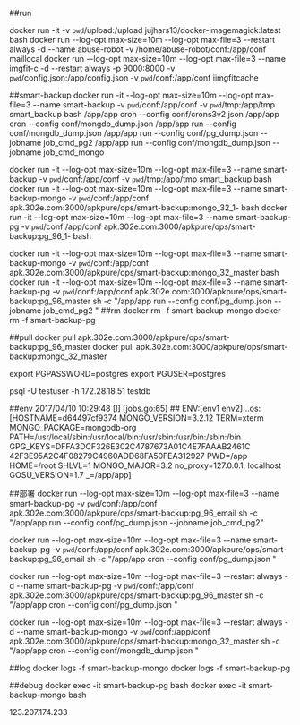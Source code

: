 ##run

docker run -it -v `pwd`/upload:/upload jujhars13/docker-imagemagick:latest bash
docker run --log-opt max-size=10m --log-opt max-file=3  --restart always -d --name abuse-robot -v /home/abuse-robot/conf:/app/conf  maillocal
docker run --log-opt max-size=10m --log-opt max-file=3 --name imgfit-c -d  --restart always -p 9000:8000 -v `pwd`/config.json:/app/config.json -v `pwd`/conf:/app/conf  iimgfitcache 


##smart-backup
docker run -it --log-opt max-size=10m --log-opt max-file=3 --name smart-backup -v `pwd`/conf:/app/conf -v `pwd`/tmp:/app/tmp  smart_backup bash 
/app/app cron --config conf/crons3v2.json
/app/app cron --config conf/mongdb_dump.json
/app/app run  --config conf/mongdb_dump.json
/app/app run --config conf/pg_dump.json --jobname job_cmd_pg2
/app/app run --config conf/mongdb_dump.json --jobname job_cmd_mongo

docker run -it --log-opt max-size=10m --log-opt max-file=3 --name smart-backup -v `pwd`/conf:/app/conf -v `pwd`/tmp:/app/tmp  smart_backup bash
docker run -it --log-opt max-size=10m --log-opt max-file=3 --name smart-backup-mongo -v `pwd`/conf:/app/conf    apk.302e.com:3000/apkpure/ops/smart-backup:mongo_32_1-  bash
docker run -it --log-opt max-size=10m --log-opt max-file=3 --name smart-backup-pg -v `pwd`/conf:/app/conf    apk.302e.com:3000/apkpure/ops/smart-backup:pg_96_1-  bash

docker run -it --log-opt max-size=10m --log-opt max-file=3 --name smart-backup-mongo -v `pwd`/conf:/app/conf    apk.302e.com:3000/apkpure/ops/smart-backup:mongo_32_master  bash
docker run -it --log-opt max-size=10m --log-opt max-file=3 --name smart-backup-pg -v `pwd`/conf:/app/conf    apk.302e.com:3000/apkpure/ops/smart-backup:pg_96_master sh 
-c "/app/app run --config conf/pg_dump.json --jobname job_cmd_pg2 "
##rm 
docker rm -f smart-backup-mongo
docker rm -f smart-backup-pg


##pull 
docker pull apk.302e.com:3000/apkpure/ops/smart-backup:pg_96_master
docker pull apk.302e.com:3000/apkpure/ops/smart-backup:mongo_32_master

export PGPASSWORD=postgres
export PGUSER=postgres

psql -U testuser -h 172.28.18.51 testdb

##env
2017/04/10 10:29:48 [I] [jobs.go:65] ## ENV:[env1 env2]...os:[HOSTNAME=d64497cf9374 MONGO_VERSION=3.2.12 TERM=xterm MONGO_PACKAGE=mongodb-org PATH=/usr/local/sbin:/usr/local/bin:/usr/sbin:/usr/bin:/sbin:/bin GPG_KEYS=DFFA3DCF326E302C4787673A01C4E7FAAAB2461C 	42F3E95A2C4F08279C4960ADD68FA50FEA312927 PWD=/app HOME=/root SHLVL=1 MONGO_MAJOR=3.2 no_proxy=127.0.0.1, localhost GOSU_VERSION=1.7 _=/app/app]


##部署
docker run --log-opt max-size=10m --log-opt max-file=3  --name smart-backup-pg -v `pwd`/conf:/app/conf    apk.302e.com:3000/apkpure/ops/smart-backup:pg_96_email sh -c "/app/app run --config conf/pg_dump.json --jobname job_cmd_pg2"

docker run --log-opt max-size=10m --log-opt max-file=3  --name smart-backup-pg -v `pwd`/conf:/app/conf    apk.302e.com:3000/apkpure/ops/smart-backup:pg_96_email sh -c "/app/app cron --config conf/pg_dump.json "

docker run --log-opt max-size=10m --log-opt max-file=3 --restart always -d --name smart-backup-pg -v `pwd`/conf:/app/conf    apk.302e.com:3000/apkpure/ops/smart-backup:pg_96_master sh -c "/app/app cron --config conf/pg_dump.json "

docker run --log-opt max-size=10m --log-opt max-file=3 --restart always -d --name smart-backup-mongo -v `pwd`/conf:/app/conf    apk.302e.com:3000/apkpure/ops/smart-backup:mongo_32_master sh -c "/app/app cron --config conf/mongdb_dump.json "


##log
docker logs -f smart-backup-mongo
docker logs -f smart-backup-pg

##debug
docker exec -it smart-backup-pg  bash
docker exec -it smart-backup-mongo bash

123.207.174.233

